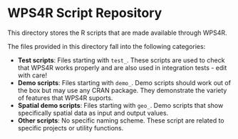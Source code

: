 # WPS4R Script Repository

This directory stores the R scripts that are made available through WPS4R.

The files provided in this directory fall into the following categories:

* **Test scripts**: Files starting with ``test_``. These scripts are used to check that WPS4R works properly and are also used in integration tests - edit with care!
* **Demo scripts**: Files starting with ``demo_``. Demo scripts should work out of the box but may use any CRAN package. They demonstrate the variety of features that WPS4R suports.
* **Spatial demo scripts**: Files starting with ``geo_``. Demo scripts that show specifically spatial data as input and output values.
* **Other scripts**: No specific naming scheme. These script are related to specific projects or utility functions.
